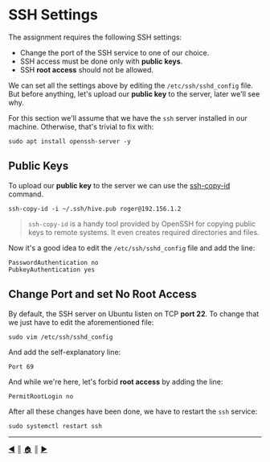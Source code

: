 # SSH Settings
The assignment requires the following SSH settings:
* Change the port of the SSH service to one of our choice.
* SSH access must be done only with **public keys**.
* SSH **root access** should not be allowed.

We can set all the settings above by editing the `/etc/ssh/sshd_config` file. But before anything, let's upload our **public key** to the server, later we'll see why.

For this section we'll assume that we have the `ssh` server installed in our machine. Otherwise, that's trivial to fix with:
```
sudo apt install openssh-server -y
```

## Public Keys
To upload our **public key** to the server we can use the [ssh-copy-id](https://www.ssh.com/academy/ssh/copy-id) command. 
```
ssh-copy-id -i ~/.ssh/hive.pub roger@192.156.1.2
```

> `ssh-copy-id` is a handy tool provided by OpenSSH for copying public keys to remote systems. It even creates required directories and files.

Now it's a good idea to edit the `/etc/ssh/sshd_config` file and add the line:
```
PasswordAuthentication no
PubkeyAuthentication yes
```

## Change Port and set No Root Access
By default, the SSH server on Ubuntu listen on TCP **port 22**. To change that we just have to edit the aforementioned file:
```
sudo vim /etc/ssh/sshd_config
```

And add the self-explanatory line:
```
Port 69
```

And while we're here, let's forbid **root access** by adding the line:
```
PermitRootLogin no
```

After all these changes have been done, we have to restart the `ssh` service:
```
sudo systemctl restart ssh
```

---
<!-- navigation links -->
[:arrow_backward:][back] ║ [:house:][home] ║ [:arrow_forward:][next]

[home]: ../README.md
[back]: ./README/static_ip.md
[next]: ./README/ufw.md